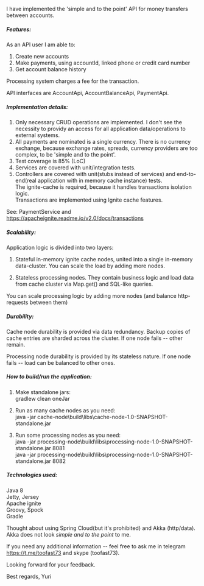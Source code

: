 I have implemented the 'simple and to the point' API for money transfers between accounts.

##### Features:
As an API user I am able to:
1) Create new accounts
2) Make payments, using accountId, linked phone or credit card number
3) Get account balance history 

Processing system charges a fee for the transaction.

API interfaces are AccountApi, AccountBalanceApi, PaymentApi.

##### Implementation details:
1) Only necessary CRUD operations are implemented. I don't see the necessity to providy an access for all application data/operations to external systems.
2) All payments are nominated is a single currency. There is no currency exchange, because exchange rates, spreads, currency providers are too complex, to be 'simple and to the point'.
3) Test coverage is 85% (LoC)
4) Services are covered with unit/integration tests. 
5) Controllers are covered with unit(stubs instead of services) and end-to-end(real application with in memory cache instance) tests.  
   The ignite-cache is required, because it handles transactions isolation logic.  
   Transactions are implemented using Ignite cache features.  
 
 See: PaymentService and https://apacheignite.readme.io/v2.0/docs/transactions

##### Scalability:
Application logic is divided into two layers:
1) Stateful in-memory ignite cache nodes, united into a single in-memory data-cluster. 
You can scale the load by adding more nodes.

2) Stateless processing nodes. 
They contain business logic and load data from cache cluster via Map.get() and SQL-like queries.

You can scale processing logic by adding more nodes (and balance http-requests between them)

##### Durability:
Cache node durability is provided via data redundancy. 
   Backup copies of cache entries are sharded across the cluster. 
   If one node fails -- other remain.  

Processing node durability is provided by its stateless nature. 
If one node fails -- load can be balanced to other ones. 


##### How to build/run the application:
1) Make standalone jars:  
   gradlew clean oneJar  

2) Run as many cache nodes as you need:  
java -jar cache-node\build\libs\cache-node-1.0-SNAPSHOT-standalone.jar  

3) Run some processing nodes as you need:  
   java -jar processing-node\build\libs\processing-node-1.0-SNAPSHOT-standalone.jar 8081  
   java -jar processing-node\build\libs\processing-node-1.0-SNAPSHOT-standalone.jar 8082  


##### Technologies used:
   Java 8   
   Jetty, Jersey  
   Apache ignite  
   Groovy, Spock  
   Gradle   

Thought about using Spring Cloud(but it's prohibited) and Akka (http/data). Akka does not look *simple and to the point* to me.

If you need any additional information -- feel free to ask me in telegram https://t.me/toofast73 and skype (toofast73).

Looking forward for your feedback.

Best regards,
Yuri
